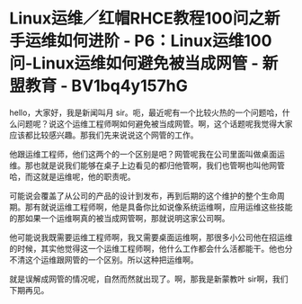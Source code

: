 # Linux运维／红帽RHCE教程100问之新手运维如何进阶 - P6：Linux运维100问-Linux运维如何避免被当成网管 - 新盟教育 - BV1bq4y157hG

hello，大家好，我是新闻叫月 sir。呃，最近呢有一个比较火热的一个问题哈，什么问题呢？说这个运维工程师啊如何避免被当成网管。啊，这个话题呢我觉得大家应该都比较感兴趣。那我们先来说说这个网管的工作。

他跟运维工程师，他们这两个的一个区别是吧？网管呢我在公司里面叫做桌面运维。那也就是说我们能够在桌子上边看见的都归他管啊，我们也管啊也叫他网管哈，而这就是运维呢，他的职责呢。

可能说会覆盖了从公司的产品的设计到发布，再到后期的这个维护的整个生命周期。那有就说运维工程师啊，他是具备你比如说像系统运维啊，应用运维这些技能的那如果一个运维啊真的被当成网管啊，那就说明这家公司啊。

他可能说我既需要运维工程师啊，我又需要桌面运维啊，那很多小公司他在招运维的时候，其实他觉得这一个运维工程师啊，他什么工作都会什么活都能干。他也分不清这个运维跟网管的一个区别。所以这种把运维啊。

就是误解成网管的情况呢，自然而然就出现了。啊，那我是新蒙教叶 sir啊，我们下期再见。